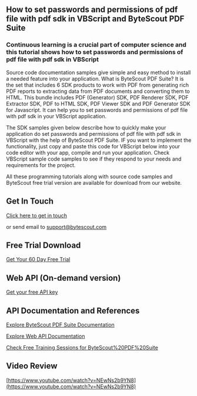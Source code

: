 ## How to set passwords and permissions of pdf file with pdf sdk in VBScript and ByteScout PDF Suite

### Continuous learning is a crucial part of computer science and this tutorial shows how to set passwords and permissions of pdf file with pdf sdk in VBScript

Source code documentation samples give simple and easy method to install a needed feature into your application. What is ByteScout PDF Suite? It is the set that includes 6 SDK products to work with PDF from generating rich PDF reports to extracting data from PDF documents and converting them to HTML. This bundle includes PDF (Generator) SDK, PDF Renderer SDK, PDF Extractor SDK, PDF to HTML SDK, PDF Viewer SDK and PDF Generator SDK for Javascript. It can help you to set passwords and permissions of pdf file with pdf sdk in your VBScript application.

The SDK samples given below describe how to quickly make your application do set passwords and permissions of pdf file with pdf sdk in VBScript with the help of ByteScout PDF Suite. IF you want to implement the functionality, just copy and paste this code for VBScript below into your code editor with your app, compile and run your application. Check VBScript sample code samples to see if they respond to your needs and requirements for the project.

All these programming tutorials along with source code samples and ByteScout free trial version are available for download from our website.

## Get In Touch

[Click here to get in touch](https://bytescout.zendesk.com/hc/en-us/requests/new?subject=ByteScout%20PDF%20Suite%20Question)

or send email to [support@bytescout.com](mailto:support@bytescout.com?subject=ByteScout%20PDF%20Suite%20Question) 

## Free Trial Download

[Get Your 60 Day Free Trial](https://bytescout.com/download/web-installer?utm_source=github-readme)

## Web API (On-demand version)

[Get your free API key](https://pdf.co/documentation/api?utm_source=github-readme)

## API Documentation and References

[Explore ByteScout PDF Suite Documentation](https://bytescout.com/documentation/index.html?utm_source=github-readme)

[Explore Web API Documentation](https://pdf.co/documentation/api?utm_source=github-readme)

[Check Free Training Sessions for ByteScout%20PDF%20Suite](https://academy.bytescout.com/)

## Video Review

[https://www.youtube.com/watch?v=NEwNs2b9YN8](https://www.youtube.com/watch?v=NEwNs2b9YN8)